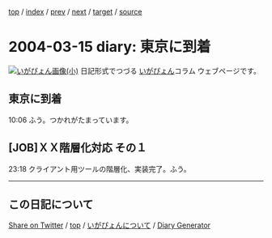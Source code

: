 [top](https://igapyon.github.io/diary/) 
 / [index](https://igapyon.github.io/diary/2004/index.html) 
 / [prev](https://igapyon.github.io/diary/2004/ig040314.html) 
 / [next](https://igapyon.github.io/diary/2004/ig040316.html) 
 / [target](https://igapyon.github.io/diary/2004/ig040315.html) 
 / [source](https://github.com/igapyon/diary/blob/gh-pages/2004/ig040315.html.src.md) 

2004-03-15 diary: 東京に到着
=====================================================================================================
[![いがぴょん画像(小)](https://igapyon.github.io/diary/images/iga200306s.jpg "いがぴょん")](https://igapyon.github.io/diary/memo/memoigapyon.html) 日記形式でつづる [いがぴょん](https://igapyon.github.io/diary/memo/memoigapyon.html)コラム ウェブページです。

## 東京に到着

10:06 ふう。つかれがたまっています。


## [JOB]ＸＸ階層化対応 その１

23:18 クライアント用ツールの階層化、実装完了。ふう。

----------------------------------------------------------------------------------------------------

## この日記について

[Share on Twitter](https://twitter.com/intent/tweet?hashtags=igapyon%2Cdiary%2C%E3%81%84%E3%81%8C%E3%81%B4%E3%82%87%E3%82%93&text=%E6%9D%B1%E4%BA%AC%E3%81%AB%E5%88%B0%E7%9D%80&url=https%3A%2F%2Figapyon.github.io%2Fdiary%2F2004%2Fig040315.html) / [top](../index.html) / [いがぴょんについて](https://igapyon.github.io/diary/memo/memoigapyon.html) / [Diary Generator](https://github.com/igapyon/igapyonv3)
